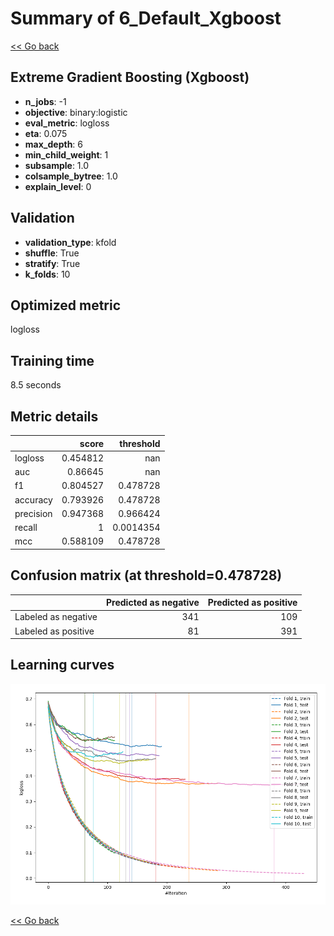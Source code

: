 # Summary of 6_Default_Xgboost

[<< Go back](../README.md)


## Extreme Gradient Boosting (Xgboost)
- **n_jobs**: -1
- **objective**: binary:logistic
- **eval_metric**: logloss
- **eta**: 0.075
- **max_depth**: 6
- **min_child_weight**: 1
- **subsample**: 1.0
- **colsample_bytree**: 1.0
- **explain_level**: 0

## Validation
 - **validation_type**: kfold
 - **shuffle**: True
 - **stratify**: True
 - **k_folds**: 10

## Optimized metric
logloss

## Training time

8.5 seconds

## Metric details
|           |    score |   threshold |
|:----------|---------:|------------:|
| logloss   | 0.454812 | nan         |
| auc       | 0.86645  | nan         |
| f1        | 0.804527 |   0.478728  |
| accuracy  | 0.793926 |   0.478728  |
| precision | 0.947368 |   0.966424  |
| recall    | 1        |   0.0014354 |
| mcc       | 0.588109 |   0.478728  |


## Confusion matrix (at threshold=0.478728)
|                     |   Predicted as negative |   Predicted as positive |
|:--------------------|------------------------:|------------------------:|
| Labeled as negative |                     341 |                     109 |
| Labeled as positive |                      81 |                     391 |

## Learning curves
![Learning curves](learning_curves.png)

[<< Go back](../README.md)
